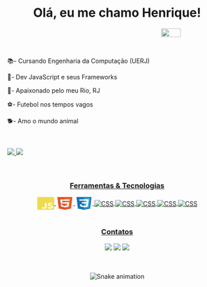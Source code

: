 <h1 align="center">Olá, eu me chamo Henrique!</h1>
<img src="https://imgur.com/a/5tYwVYo" width="30%" height="30%" align="right"> 
<br><br><br>
<p>📚- Cursando Engenharia da Computação (UERJ)</p>
<p>📘- Dev JavaScript e seus Frameworks</p>
<p>🏡- Apaixonado pelo meu Rio, RJ</p>
<p>⚽- Futebol nos tempos vagos</p>
<p>🐕- Amo o mundo animal</p>
<br>
</h4>
<br>
<!--<img src="" width="30%" height="30%" align="right">-->
<div>
<a href="https://github.com/HenriqueMarts">
<img height="175em" src="https://github-readme-stats.vercel.app/api?username=HenriqueMarts&show_icons=true&theme=dracula&include_all_commits=true&count_private=true"/>
<img height="175em" src="https://github-readme-stats.vercel.app/api/top-langs/?username=HenriqueMarts&layout=compact&langs_count=7&theme=dracula"/>
</div>
<br>
<div  align="center"> 
  <div style="display: inline_block"><br>
  <h3>Ferramentas & Tecnologias</h3>
  <img align="center" alt="Rafa-Js" height="30" width="40" src="https://raw.githubusercontent.com/devicons/devicon/master/icons/javascript/javascript-plain.svg">
  <img align="center" alt="HTML" height="30" width="40" src="https://raw.githubusercontent.com/devicons/devicon/master/icons/html5/html5-original.svg">
  <img align="center" alt="CSS" height="30" width="40" src="https://raw.githubusercontent.com/devicons/devicon/master/icons/css3/css3-original.svg">
  <img align="center" alt="CSS" height="30" width="40" src="https://icongr.am/devicon/git-original.svg?size=102&color=currentColor">
  <img align="center" alt="CSS" height="30" width="40" src="https://icongr.am/devicon/nodejs-original.svg?size=102&color=currentColor">
  <img align="center" alt="CSS" height="30" width="40" src="https://icongr.am/devicon/react-original.svg?size=102&color=currentColor">
  <img align="center" alt="CSS" height="30" width="40" src="https://icongr.am/devicon/typescript-original.svg?size=102&color=currentColor">
  <img align="center" alt="CSS" height="30" width="40" src="https://icongr.am/devicon/mysql-original-wordmark.svg?size=102&color=currentColor">
</div>
 <br>
  <div align="center">
  <h3>Contatos</h3>
  <a href="www.linkedin.com/in/henrique-marts" target="_blank"><img src="https://img.shields.io/badge/-LinkedIn-%230077B5?style=for-the-badge&logo=linkedin&logoColor=white" target="_blank"></a> 
  <a href="https://discord.gg/Fnv7rWyH" target="_blank"><img src="https://img.shields.io/badge/Discord-7289DA?style=for-the-badge&logo=discord&logoColor=white"target="_blank"></a>
<a href = "mailto:henrique.engenharia.ele@gmail.com"><img src="https://img.shields.io/badge/Gmail-D14836?style=for-the-badge&logo=gmail&logoColor=white" target="_blank"></a>
</div>
  <br>
  <br>
  <div align="center">

  ![Snake animation](https://github.com/juxxnn/juxxnn/blob/output/github-contribution-grid-snake.svg)

</div>


